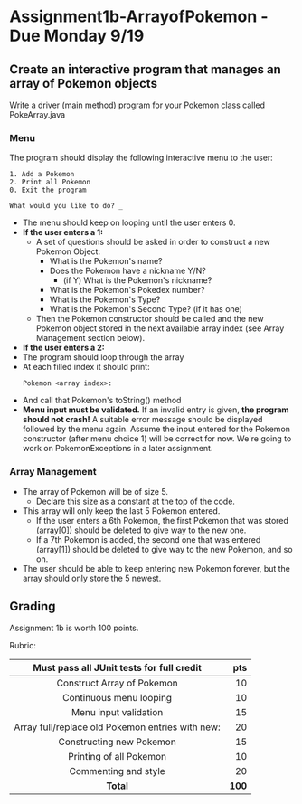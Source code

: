 # Assignment1b-ArrayofPokemon - Due Monday 9/19

Create an interactive program that manages an array of Pokemon objects
---

Write a driver (main method) program for your Pokemon class called PokeArray.java 

### Menu ###
The program should display the following interactive menu to the user:
```
1. Add a Pokemon
2. Print all Pokemon
0. Exit the program

What would you like to do? _
```
* The menu should keep on looping until the user enters 0. 
* **If the user enters a 1:** 
  * A set of questions should be asked in order to construct a new Pokemon Object:
    * What is the Pokemon's name?
    * Does the Pokemon have a nickname Y/N?
      * (if Y) What is the Pokemon's nickname?
    * What is the Pokemon's Pokedex number?
    * What is the Pokemon's Type?
    * What is the Pokemon's Second Type? (if it has one)
  * Then the Pokemon constructor should be called and the new Pokemon object stored in the next available array index (see Array Management section below). 
* **If the user enters a 2:**
 * The program should loop through the array
  * At each filled index it should print:
    ```
    Pokemon <array index>:
    ```
  *  And call that Pokemon's toString() method
* **Menu input must be validated.** If an invalid entry is given, **the program should not crash!** A suitable error message should be displayed followed by the menu again. Assume the input entered for the Pokemon constructor (after menu choice 1) will be correct for now. We're going to work on PokemonExceptions in a later assignment.

### Array Management ###

 * The array of Pokemon will be of size 5. 
   * Declare this size as a constant at the top of the code. 
 * This array will only keep the last 5 Pokemon entered. 
   * If the user enters a 6th Pokemon, the first Pokemon that was stored (array[0]) should be deleted to give way to the new one. 
   * If a 7th Pokemon is added, the second one that was entered (array[1]) should be deleted to give way to the new Pokemon, and so on. 
 * The user should be able to keep entering new Pokemon forever, but the array should only store the 5 newest.

Grading
---
Assignment 1b is worth 100 points.

Rubric:

| Must pass all JUnit tests for full credit       |  pts  |
| :-----------------------------------------------: | ----:|
| Construct Array of Pokemon                      |  10   |
| Continuous menu looping                         |  10   |
| Menu input validation                           |  15   |
| Array full/replace old Pokemon entries with new: |  20   |
| Constructing new Pokemon                        |  15   |
| Printing of all Pokemon                         |  10   |
| Commenting and style                            |  20   |
| **Total** | **100** |
